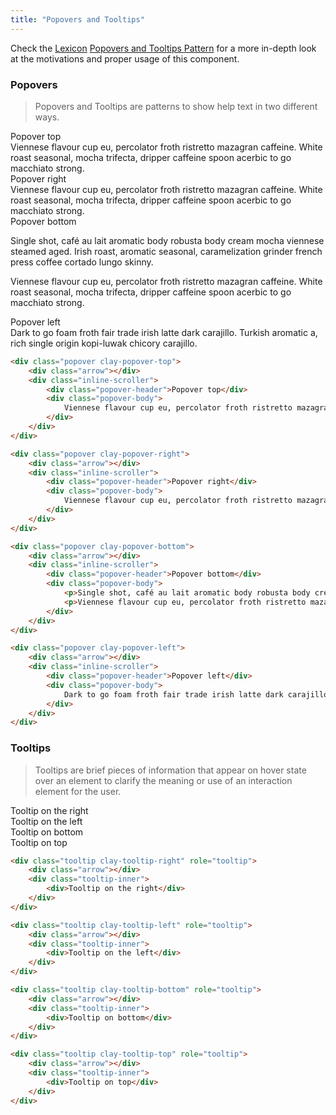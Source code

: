 ```yaml
---
title: "Popovers and Tooltips"
---
```


<div class="alert alert-info">Check the <a href="https://lexicondesign.io">Lexicon</a> <a href="https://lexicondesign.io/docs/patterns/popovers_tooltips.html">Popovers and Tooltips Pattern</a> for a more in-depth look at the motivations and proper usage of this component.</div>

<article id="popovers">

### Popovers

> Popovers and Tooltips are patterns to show help text in two different ways.

<div class="clay-site-popover-display">
	<div class="popover clay-popover-top">
		<div class="arrow"></div>
		<div class="inline-scroller">
			<div class="popover-header">Popover top</div>
			<div class="popover-body">
				Viennese flavour cup eu, percolator froth ristretto mazagran caffeine. White roast seasonal, mocha trifecta, dripper caffeine spoon acerbic to go macchiato strong.
			</div>
		</div>
	</div>
	<div class="popover clay-popover-right">
		<div class="arrow"></div>
		<div class="inline-scroller">
			<div class="popover-header">Popover right</div>
			<div class="popover-body">
				Viennese flavour cup eu, percolator froth ristretto mazagran caffeine. White roast seasonal, mocha trifecta, dripper caffeine spoon acerbic to go macchiato strong.
			</div>
		</div>
	</div>
	<div class="popover clay-popover-bottom">
		<div class="arrow"></div>
		<div class="inline-scroller">
			<div class="popover-header">Popover bottom</div>
			<div class="popover-body">
				<p>Single shot, café au lait aromatic body robusta body cream mocha viennese steamed aged. Irish roast, aromatic seasonal, caramelization grinder french press coffee cortado lungo skinny.</p>
				<p>Viennese flavour cup eu, percolator froth ristretto mazagran caffeine. White roast seasonal, mocha trifecta, dripper caffeine spoon acerbic to go macchiato strong.</p>
			</div>
		</div>
	</div>
	<div class="popover clay-popover-left">
		<div class="arrow"></div>
		<div class="inline-scroller">
			<div class="popover-header">Popover left</div>
			<div class="popover-body">
				Dark to go foam froth fair trade irish latte dark carajillo. Turkish aromatic a, rich single origin kopi-luwak chicory carajillo.
			</div>
		</div>
	</div>
</div>

```html
<div class="popover clay-popover-top">
	<div class="arrow"></div>
	<div class="inline-scroller">
		<div class="popover-header">Popover top</div>
		<div class="popover-body">
			Viennese flavour cup eu, percolator froth ristretto mazagran caffeine. White roast seasonal, mocha trifecta, dripper caffeine spoon acerbic to go macchiato strong.
		</div>
	</div>
</div>

<div class="popover clay-popover-right">
	<div class="arrow"></div>
	<div class="inline-scroller">
		<div class="popover-header">Popover right</div>
		<div class="popover-body">
			Viennese flavour cup eu, percolator froth ristretto mazagran caffeine. White roast seasonal, mocha trifecta, dripper caffeine spoon acerbic to go macchiato strong.
		</div>
	</div>
</div>

<div class="popover clay-popover-bottom">
	<div class="arrow"></div>
	<div class="inline-scroller">
		<div class="popover-header">Popover bottom</div>
		<div class="popover-body">
			<p>Single shot, café au lait aromatic body robusta body cream mocha viennese steamed aged. Irish roast, aromatic seasonal, caramelization grinder french press coffee cortado lungo skinny.</p>
			<p>Viennese flavour cup eu, percolator froth ristretto mazagran caffeine. White roast seasonal, mocha trifecta, dripper caffeine spoon acerbic to go macchiato strong.</p>
		</div>
	</div>
</div>

<div class="popover clay-popover-left">
	<div class="arrow"></div>
	<div class="inline-scroller">
		<div class="popover-header">Popover left</div>
		<div class="popover-body">
			Dark to go foam froth fair trade irish latte dark carajillo. Turkish aromatic a, rich single origin kopi-luwak chicory carajillo.
		</div>
	</div>
</div>
```

</article>


<article id="tooltips">

### Tooltips

> Tooltips are brief pieces of information that appear on hover state over an element to clarify the meaning or use of an interaction element for the user.

<div class="clay-site-tooltip-display">
	<div class="tooltip clay-tooltip-right" role="tooltip">
		<div class="arrow"></div>
		<div class="tooltip-inner">
			<div>Tooltip on the right</div>
		</div>
	</div>
	<div class="tooltip clay-tooltip-left" role="tooltip">
		<div class="arrow"></div>
		<div class="tooltip-inner">
			<div>Tooltip on the left</div>
		</div>
	</div>
	<div class="tooltip clay-tooltip-bottom" role="tooltip">
		<div class="arrow"></div>
		<div class="tooltip-inner">
			<div>Tooltip on bottom</div>
		</div>
	</div>
	<div class="tooltip clay-tooltip-top" role="tooltip">
		<div class="arrow"></div>
		<div class="tooltip-inner">
			<div>Tooltip on top</div>
		</div>
	</div>
</div>

```html
<div class="tooltip clay-tooltip-right" role="tooltip">
	<div class="arrow"></div>
	<div class="tooltip-inner">
		<div>Tooltip on the right</div>
	</div>
</div>

<div class="tooltip clay-tooltip-left" role="tooltip">
	<div class="arrow"></div>
	<div class="tooltip-inner">
		<div>Tooltip on the left</div>
	</div>
</div>

<div class="tooltip clay-tooltip-bottom" role="tooltip">
	<div class="arrow"></div>
	<div class="tooltip-inner">
		<div>Tooltip on bottom</div>
	</div>
</div>

<div class="tooltip clay-tooltip-top" role="tooltip">
	<div class="arrow"></div>
	<div class="tooltip-inner">
		<div>Tooltip on top</div>
	</div>
</div>
```

</article>